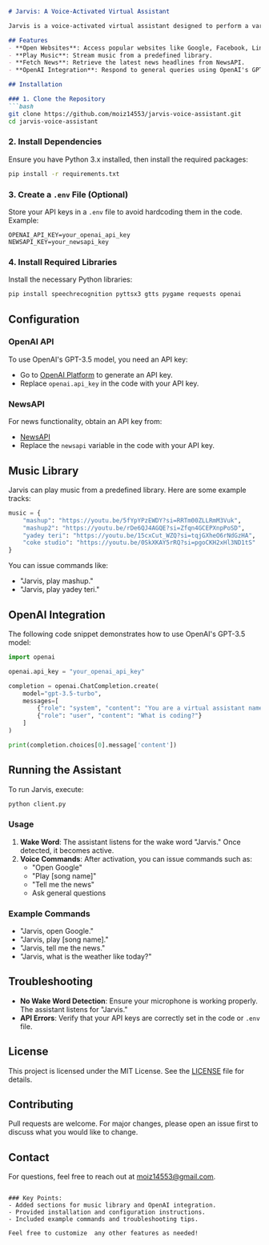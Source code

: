 

```markdown
# Jarvis: A Voice-Activated Virtual Assistant

Jarvis is a voice-activated virtual assistant designed to perform a variety of tasks including fetching news, opening websites, playing music, and interacting with OpenAI's GPT model. It utilizes speech recognition to process voice commands and provides responses via text-to-speech.

## Features
- **Open Websites**: Access popular websites like Google, Facebook, LinkedIn, and YouTube.
- **Play Music**: Stream music from a predefined library.
- **Fetch News**: Retrieve the latest news headlines from NewsAPI.
- **OpenAI Integration**: Respond to general queries using OpenAI's GPT-3.5 model.

## Installation

### 1. Clone the Repository
```bash
git clone https://github.com/moiz14553/jarvis-voice-assistant.git
cd jarvis-voice-assistant
```

### 2. Install Dependencies
Ensure you have Python 3.x installed, then install the required packages:
```bash
pip install -r requirements.txt
```

### 3. Create a `.env` File (Optional)
Store your API keys in a `.env` file to avoid hardcoding them in the code. Example:
```
OPENAI_API_KEY=your_openai_api_key
NEWSAPI_KEY=your_newsapi_key
```

### 4. Install Required Libraries
Install the necessary Python libraries:
```bash
pip install speechrecognition pyttsx3 gtts pygame requests openai
```

## Configuration

### OpenAI API
To use OpenAI's GPT-3.5 model, you need an API key:
- Go to [OpenAI Platform](https://platform.openai.com/account/api-keys) to generate an API key.
- Replace `openai.api_key` in the code with your API key.

### NewsAPI
For news functionality, obtain an API key from:
- [NewsAPI](https://newsapi.org/)
- Replace the `newsapi` variable in the code with your API key.

## Music Library

Jarvis can play music from a predefined library. Here are some example tracks:

```python
music = {
    "mashup": "https://youtu.be/5fYpYPzEWDY?si=RRTm00ZLLRmM3Vuk",
    "mashup2": "https://youtu.be/rDe6QJ4AGQE?si=Zfqn4GCEPXnpPoSD",
    "yadey teri": "https://youtu.be/15cxCut_WZQ?si=tqjGXheO6rNdGzHA",
    "coke studio": "https://youtu.be/0SkXKAY5rRQ?si=pgoCKH2xHl3ND1tS"
}
```

You can issue commands like:
- "Jarvis, play mashup."
- "Jarvis, play yadey teri."

## OpenAI Integration

The following code snippet demonstrates how to use OpenAI's GPT-3.5 model:

```python
import openai

openai.api_key = "your_openai_api_key"

completion = openai.ChatCompletion.create(
    model="gpt-3.5-turbo",
    messages=[
        {"role": "system", "content": "You are a virtual assistant named Jarvis skilled in general tasks like Alexa and Google Cloud."},
        {"role": "user", "content": "What is coding?"}
    ]
)

print(completion.choices[0].message['content'])
```

## Running the Assistant

To run Jarvis, execute:
```bash
python client.py
```

### Usage
1. **Wake Word**: The assistant listens for the wake word "Jarvis." Once detected, it becomes active.
2. **Voice Commands**: After activation, you can issue commands such as:
   - "Open Google"
   - "Play [song name]"
   - "Tell me the news"
   - Ask general questions

### Example Commands
- "Jarvis, open Google."
- "Jarvis, play [song name]."
- "Jarvis, tell me the news."
- "Jarvis, what is the weather like today?"

## Troubleshooting

- **No Wake Word Detection**: Ensure your microphone is working properly. The assistant listens for "Jarvis."
- **API Errors**: Verify that your API keys are correctly set in the code or `.env` file.

## License

This project is licensed under the MIT License. See the [LICENSE](LICENSE) file for details.

## Contributing

Pull requests are welcome. For major changes, please open an issue first to discuss what you would like to change.

## Contact

For questions, feel free to reach out at moiz14553@gmail.com.
```

### Key Points:
- Added sections for music library and OpenAI integration.
- Provided installation and configuration instructions.
- Included example commands and troubleshooting tips.

Feel free to customize  any other features as needed!
